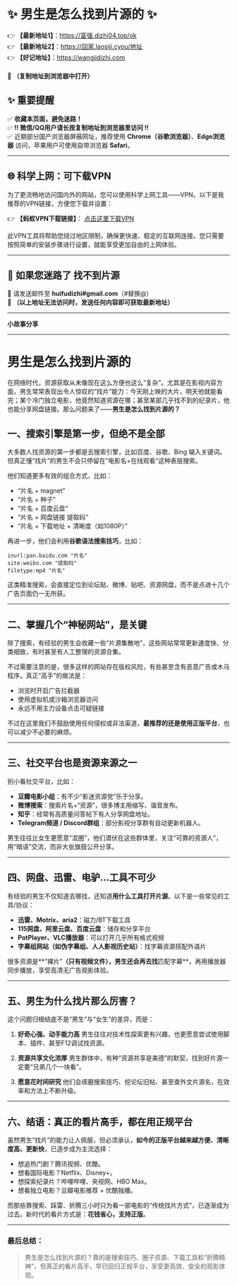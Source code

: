 # ✨ 男生是怎么找到片源的 ✨  
👉 **【最新地址1】**：https://富强.dizhi04.top/ok  
👉 **【最新地址2】**：https://回家.laosiji.cyou/地址<br> 
👉 **【好记地址】**：https://wangjidizhi.com <br>  
📌 **（复制地址到浏览器中打开）**  

## ✨ 重要提醒  
✅ **收藏本页面，避免迷路！**  
✅ **‼ 微信/QQ用户请长按复制地址到浏览器里访问 ‼**  
✅ 近期部分国产浏览器屏蔽网址，推荐使用 **Chrome（谷歌浏览器）**、**Edge浏览器** 访问，苹果用户可使用自带浏览器 **Safari**。  

---

## 🌐 科学上网：可下载VPN
为了更流畅地访问国内外的网站，您可以使用科学上网工具——VPN。以下是我推荐的VPN链接，方便您下载并设置：

👉 **【蚂蚁VPN下载链接】**： [点击这里下载VPN](https://7bf.djurjek.xyz/c-21265/a-bS5rc)  

此VPN工具将帮助您绕过地区限制，确保更快速、稳定的互联网连接。您只需要按照简单的安装步骤进行设置，就能享受更加自由的上网体验。

---

## 📩 如果您迷路了  找不到片源
📧 请发送邮件至 **huifudizhi#gmail.com**（#替换@）  
📌 **（以上地址无法访问时，发送任何内容即可获取最新地址）**  

---	
**小故事分享**


---

# 男生是怎么找到片源的

在网络时代，资源获取从未像现在这么方便也这么“复杂”。尤其是在影视内容方面，男生常常表现出令人惊叹的“找片”能力：今天刚上映的大片，明天他就能看完；某个冷门独立电影，他竟然知道资源在哪；甚至某部几乎找不到的纪录片，他也能分享网盘链接。那么问题来了——**男生是怎么找到片源的？**

## 一、搜索引擎是第一步，但绝不是全部

大多数人找资源的第一步都是去搜索引擎，比如百度、谷歌、Bing 输入关键词。但真正懂“找片”的男生不会只停留在“电影名+在线观看”这种表层搜索。

他们知道更多有效的组合方式，比如：

* “片名 + magnet”
* “片名 + 种子”
* “片名 + 百度云盘”
* “片名 + 网盘链接 提取码”
* “片名 + 下载地址 + 清晰度（如1080P）”

再进一步，他们会利用**谷歌语法搜索技巧**，比如：

```plaintext
inurl:pan.baidu.com "片名"
site:weibo.com "提取码"
filetype:mp4 "片名"
```

这类精准搜索，会直接定位到论坛贴、微博、贴吧、资源网盘，而不是点进十几个广告页面仍一无所获。

---

## 二、掌握几个“神秘网站”，是关键

除了搜索，有经验的男生会收藏一些“片源集散地”，这些网站常常更新速度快、分类细致，有时甚至有人工整理的资源合集。

不过需要注意的是，很多这样的网站存在版权风险，有些甚至含有恶意广告或木马程序。真正“高手”的做法是：

* 浏览时开启广告拦截器
* 使用虚拟机或沙箱浏览器访问
* 永远不用主力设备点击可疑链接

不过在这里我们不鼓励使用任何侵权或非法渠道，**最推荐的还是使用正版平台**，也可以减少不必要的麻烦。

---

## 三、社交平台也是资源来源之一

别小看社交平台，比如：

* **豆瓣电影小组**：有不少“影迷资源党”乐于分享。
* **微博搜索**：搜索片名+“资源”，很多博主用缩写、谐音发布。
* **知乎**：经常有高质量问答帖下有人分享网盘地址。
* **Telegram频道 / Discord群组**：部分影视分享群有自动更新机器人。

男生往往比女生更愿意“混圈”，他们潜伏在这些群体里，关注“可靠的资源人”，用“暗语”交流，而非大张旗鼓公开分享。

---

## 四、网盘、迅雷、电驴…工具不可少

有经验的男生不仅知道去哪找，还知道**用什么工具打开片源**。以下是一些常见的工具/协议：

* **迅雷、Motrix、aria2**：磁力/BT下载工具
* **115网盘、阿里云盘、百度云盘**：储存和分享平台
* **PotPlayer、VLC播放器**：可以打开几乎所有格式视频
* **字幕组网站（如伪字幕组、人人影视历史站）**：找字幕资源搭配外语片

很多资源是\*\*“裸片”**（只有视频文件），男生还会再去找**匹配字幕\*\*，再用播放器同步播放，享受高清无广告观影体验。

---

## 五、男生为什么找片那么厉害？

这个问题归根结底不是“男生”与“女生”的差异，而是：

1. **好奇心强、动手能力高**
   男生往往对技术性探索更有兴趣，也更愿意尝试使用脚本、插件、甚至F12调试找资源。

2. **资源共享文化浓厚**
   男生群体中，有种“资源共享是美德”的默契，找到好片源一定要“兄弟几个一块看”。

3. **愿意花时间研究**
   他们会琢磨搜索技巧、挖论坛旧帖、甚至查外文片源名，在效率和方法上不断升级。

---

## 六、结语：真正的看片高手，都在用正规平台

虽然男生“找片”的能力让人佩服，但必须承认，**如今的正版平台越来越方便、清晰度高、更新快**，已逐步成为主流选择：

* 想追热门剧？腾讯视频、优酷。
* 想看国际电影？Netflix、Disney+。
* 想探索纪录片？哔哩哔哩、央视网、HBO Max。
* 想看独立电影？豆瓣电影推荐 + 优酷独播。

而那些靠搜索、踩雷、折腾三小时只为看一部电影的“传统找片方式”，已逐渐成为过去。新时代的看片方式是：**花钱省心，支持正版**。

---

### 最后总结：

> 男生是怎么找到片源的？靠的是搜索技巧、圈子资源、下载工具和“折腾精神”，但真正的看片高手，早已回归正规平台，享受更高效、安全的观影体验。


